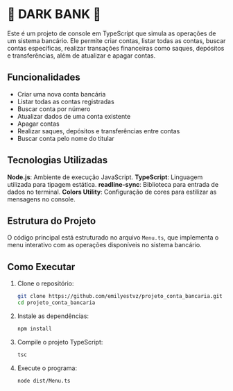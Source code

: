 # 🔮 DARK BANK 🔮

Este é um projeto de console em TypeScript que simula as operações de um sistema bancário. Ele permite criar contas, listar todas as contas, buscar contas específicas, realizar transações financeiras como saques, depósitos e transferências, além de atualizar e apagar contas.

## Funcionalidades
- Criar uma nova conta bancária
- Listar todas as contas registradas
- Buscar conta por número
- Atualizar dados de uma conta existente
- Apagar contas
- Realizar saques, depósitos e transferências entre contas
- Buscar conta pelo nome do titular

## Tecnologias Utilizadas
**Node.js**: Ambiente de execução JavaScript.
**TypeScript**: Linguagem utilizada para tipagem estática.
**readline-sync**: Biblioteca para entrada de dados no terminal.
**Colors Utility**: Configuração de cores para estilizar as mensagens no console.

## Estrutura do Projeto
O código principal está estruturado no arquivo `Menu.ts`, que implementa o menu interativo com as operações disponíveis no sistema bancário.


## Como Executar
1. Clone o repositório:
   ```bash
   git clone https://github.com/emilyestvz/projeto_conta_bancaria.git
   cd projeto_conta_bancaria

2. Instale as dependências:
   ```bash
   npm install

3. Compile o projeto TypeScript:
   ```bash
   tsc

4. Execute o programa:
   ```bash
   node dist/Menu.ts


